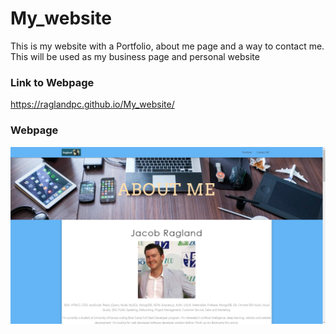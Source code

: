 # My_website


This is my website with a Portfolio, about me page and a way to contact me.  This will be used as my business page and personal website

### Link to Webpage
https://raglandpc.github.io/My_website/


### Webpage

![Alt Text](https://github.com/RaglandPC/My_website/blob/master/img/Website.png)
